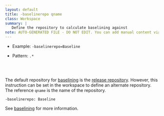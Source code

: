 ```yaml
---
layout: default
title: -baselinerepo qname
class: Workspace
summary: |
   Define the repository to calculate baselining against
note: AUTO-GENERATED FILE - DO NOT EDIT. You can add manual content via same filename in ext folder. 
---
```


- Example: `-baselinerepo=Baseline`

- Pattern: `.*`

<!-- Manual content from: ext/baselinerepo.md --><br /><br />

The default repository for [baselining](../chapters/180-baselining.html) is the [release repository](../instructions/releaserepo.html). However, this instruction can be set in the workspace to define an alternate repository. The reference `qname` is the name of the repository.

	-baselinerepo: Baseline
	
See [baselining](../chapters/180-baselining.html) for more information.
